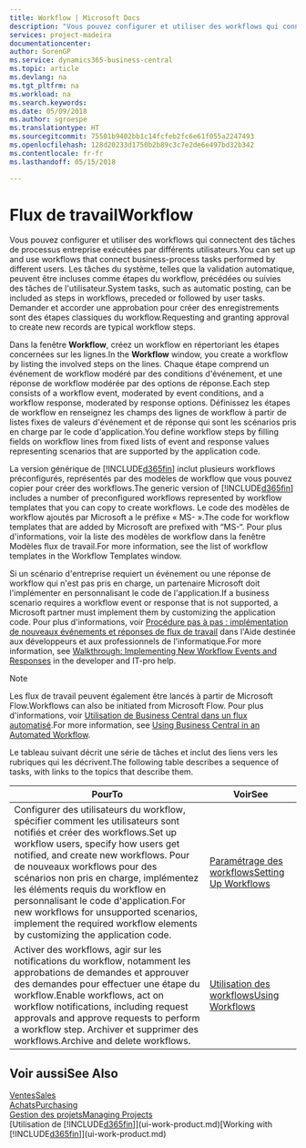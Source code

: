 ```yaml
---
title: Workflow | Microsoft Docs
description: "Vous pouvez configurer et utiliser des workflows qui connectent des tâches de processus entreprise exécutées par différents utilisateurs. Les tâches du système, telles que la validation automatique, peuvent être incluses comme étapes du workflow, précédées ou suivies des tâches de l'utilisateur. Demander et accorder une approbation pour créer des enregistrements sont des étapes classiques du workflow."
services: project-madeira
documentationcenter: 
author: SorenGP
ms.service: dynamics365-business-central
ms.topic: article
ms.devlang: na
ms.tgt_pltfrm: na
ms.workload: na
ms.search.keywords: 
ms.date: 05/09/2018
ms.author: sgroespe
ms.translationtype: HT
ms.sourcegitcommit: 75501b9402bb1c14fcfeb2fc6e61f055a2247493
ms.openlocfilehash: 128d20233d1750b2b89c3c7e2de6e497bd32b342
ms.contentlocale: fr-fr
ms.lasthandoff: 05/15/2018

---
```

# <a name="workflow"></a><span data-ttu-id="f2964-105">Flux de travail</span><span class="sxs-lookup"><span data-stu-id="f2964-105">Workflow</span></span>
<span data-ttu-id="f2964-106">Vous pouvez configurer et utiliser des workflows qui connectent des tâches de processus entreprise exécutées par différents utilisateurs.</span><span class="sxs-lookup"><span data-stu-id="f2964-106">You can set up and use workflows that connect business-process tasks performed by different users.</span></span> <span data-ttu-id="f2964-107">Les tâches du système, telles que la validation automatique, peuvent être incluses comme étapes du workflow, précédées ou suivies des tâches de l'utilisateur.</span><span class="sxs-lookup"><span data-stu-id="f2964-107">System tasks, such as automatic posting, can be included as steps in workflows, preceded or followed by user tasks.</span></span> <span data-ttu-id="f2964-108">Demander et accorder une approbation pour créer des enregistrements sont des étapes classiques du workflow.</span><span class="sxs-lookup"><span data-stu-id="f2964-108">Requesting and granting approval to create new records are typical workflow steps.</span></span>  

 <span data-ttu-id="f2964-109">Dans la fenêtre **Workflow**, créez un workflow en répertoriant les étapes concernées sur les lignes.</span><span class="sxs-lookup"><span data-stu-id="f2964-109">In the **Workflow** window, you create a workflow by listing the involved steps on the lines.</span></span> <span data-ttu-id="f2964-110">Chaque étape comprend un événement de workflow modéré par des conditions d'événement, et une réponse de workflow modérée par des options de réponse.</span><span class="sxs-lookup"><span data-stu-id="f2964-110">Each step consists of a workflow event, moderated by event conditions, and a workflow response, moderated by response options.</span></span> <span data-ttu-id="f2964-111">Définissez les étapes de workflow en renseignez les champs des lignes de workflow à partir de listes fixes de valeurs d'événement et de réponse qui sont les scénarios pris en charge par le code d'application.</span><span class="sxs-lookup"><span data-stu-id="f2964-111">You define workflow steps by filling fields on workflow lines from fixed lists of event and response values representing scenarios that are supported by the application code.</span></span>  

 <span data-ttu-id="f2964-112">La version générique de [!INCLUDE[d365fin](includes/d365fin_md.md)] inclut plusieurs workflows préconfigurés, représentés par des modèles de workflow que vous pouvez copier pour créer des workflows.</span><span class="sxs-lookup"><span data-stu-id="f2964-112">The generic version of [!INCLUDE[d365fin](includes/d365fin_md.md)] includes a number of preconfigured workflows represented by workflow templates that you can copy to create workflows.</span></span> <span data-ttu-id="f2964-113">Le code des modèles de workflow ajoutés par Microsoft a le préfixe « MS- ».</span><span class="sxs-lookup"><span data-stu-id="f2964-113">The code for workflow templates that are added by Microsoft are prefixed with “MS-“.</span></span> <span data-ttu-id="f2964-114">Pour plus d'informations, voir la liste des modèles de workflow dans la fenêtre Modèles flux de travail.</span><span class="sxs-lookup"><span data-stu-id="f2964-114">For more information, see the list of workflow templates in the Workflow Templates window.</span></span>  

 <span data-ttu-id="f2964-115">Si un scénario d'entreprise requiert un événement ou une réponse de workflow qui n'est pas pris en charge, un partenaire Microsoft doit l'implémenter en personnalisant le code de l'application.</span><span class="sxs-lookup"><span data-stu-id="f2964-115">If a business scenario requires a workflow event or response that is not supported, a Microsoft partner must implement them by customizing the application code.</span></span> <span data-ttu-id="f2964-116">Pour plus d'informations, voir [Procédure pas à pas : implémentation de nouveaux événements et réponses de flux de travail](/dynamics-nav/Walkthrough--Implementing-New-Workflow-Events-and-Responses) dans l'Aide destinée aux développeurs et aux professionnels de l'informatique.</span><span class="sxs-lookup"><span data-stu-id="f2964-116">For more information, see [Walkthrough: Implementing New Workflow Events and Responses](/dynamics-nav/Walkthrough--Implementing-New-Workflow-Events-and-Responses) in the developer and IT-pro help.</span></span>

> [!NOTE]  
> <span data-ttu-id="f2964-117">Les flux de travail peuvent également être lancés à partir de Microsoft Flow.</span><span class="sxs-lookup"><span data-stu-id="f2964-117">Workflows can also be initiated from Microsoft Flow.</span></span> <span data-ttu-id="f2964-118">Pour plus d'informations, voir [Utilisation de Business Central dans un flux automatisé](across-how-use-financials-data-source-flow.md).</span><span class="sxs-lookup"><span data-stu-id="f2964-118">For more information, see [Using Business Central in an Automated Workflow](across-how-use-financials-data-source-flow.md).</span></span>  

 <span data-ttu-id="f2964-119">Le tableau suivant décrit une série de tâches et inclut des liens vers les rubriques qui les décrivent.</span><span class="sxs-lookup"><span data-stu-id="f2964-119">The following table describes a sequence of tasks, with links to the topics that describe them.</span></span>  

|<span data-ttu-id="f2964-120">**Pour**</span><span class="sxs-lookup"><span data-stu-id="f2964-120">**To**</span></span>|<span data-ttu-id="f2964-121">**Voir**</span><span class="sxs-lookup"><span data-stu-id="f2964-121">**See**</span></span>|  
|------------|-------------|  
|<span data-ttu-id="f2964-122">Configurer des utilisateurs du workflow, spécifier comment les utilisateurs sont notifiés et créer des workflows.</span><span class="sxs-lookup"><span data-stu-id="f2964-122">Set up workflow users, specify how users get notified, and create new workflows.</span></span> <span data-ttu-id="f2964-123">Pour de nouveaux workflows pour des scénarios non pris en charge, implémentez les éléments requis du workflow en personnalisant le code d'application.</span><span class="sxs-lookup"><span data-stu-id="f2964-123">For new workflows for unsupported scenarios, implement the required workflow elements by customizing the application code.</span></span>|[<span data-ttu-id="f2964-124">Paramétrage des workflows</span><span class="sxs-lookup"><span data-stu-id="f2964-124">Setting Up Workflows</span></span>](across-set-up-workflows.md)|  
|<span data-ttu-id="f2964-125">Activer des workflows, agir sur les notifications du workflow, notamment les approbations de demandes et approuver des demandes pour effectuer une étape du workflow.</span><span class="sxs-lookup"><span data-stu-id="f2964-125">Enable workflows, act on workflow notifications, including request approvals and approve requests to perform a workflow step.</span></span> <span data-ttu-id="f2964-126">Archiver et supprimer des workflows.</span><span class="sxs-lookup"><span data-stu-id="f2964-126">Archive and delete workflows.</span></span>|[<span data-ttu-id="f2964-127">Utilisation des workflows</span><span class="sxs-lookup"><span data-stu-id="f2964-127">Using Workflows</span></span>](across-use-workflows.md)|  

## <a name="see-also"></a><span data-ttu-id="f2964-128">Voir aussi</span><span class="sxs-lookup"><span data-stu-id="f2964-128">See Also</span></span>  
[<span data-ttu-id="f2964-129">Ventes</span><span class="sxs-lookup"><span data-stu-id="f2964-129">Sales</span></span>](sales-manage-sales.md)  
[<span data-ttu-id="f2964-130">Achats</span><span class="sxs-lookup"><span data-stu-id="f2964-130">Purchasing</span></span>](purchasing-manage-purchasing.md)  
[<span data-ttu-id="f2964-131">Gestion des projets</span><span class="sxs-lookup"><span data-stu-id="f2964-131">Managing Projects</span></span>](projects-manage-projects.md)  
<span data-ttu-id="f2964-132">[Utilisation de [!INCLUDE[d365fin](includes/d365fin_md.md)]](ui-work-product.md)</span><span class="sxs-lookup"><span data-stu-id="f2964-132">[Working with [!INCLUDE[d365fin](includes/d365fin_md.md)]](ui-work-product.md)</span></span>

